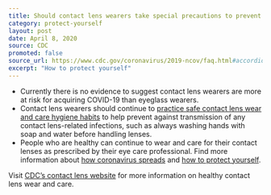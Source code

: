 ```yaml
---
title: Should contact lens wearers take special precautions to prevent COVID-19?
category: protect-yourself
layout: post
date: April 8, 2020
source: CDC
promoted: false
source_url: https://www.cdc.gov/coronavirus/2019-ncov/faq.html#accordion-5e8f163dd7986
excerpt: "How to protect yourself"
---
```


- Currently there is no evidence to suggest contact lens wearers are more at risk for acquiring COVID-19 than eyeglass wearers.
- Contact lens wearers should continue to [practice safe contact lens wear and care hygiene habits](https://www.cdc.gov/contactlenses/protect-your-eyes.html) to help prevent against transmission of any contact lens-related infections, such as always washing hands with soap and water before handling lenses.
- People who are healthy can continue to wear and care for their contact lenses as prescribed by their eye care professional.
Find more information about [how coronavirus spreads](https://www.cdc.gov/coronavirus/2019-ncov/prepare/transmission.html) and [how to protect yourself](https://www.cdc.gov/coronavirus/2019-ncov/prepare/prevention.html).

Visit [CDC’s contact lens website](https://www.cdc.gov/contactlenses/index.html) for more information on healthy contact lens wear and care.